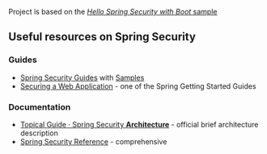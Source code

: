 Project is based on the [*Hello Spring Security with Boot* sample](https://github.com/spring-projects/spring-security/tree/master/samples/boot/helloworld)

## Useful resources on Spring Security

### Guides
* [Spring Security Guides](https://docs.spring.io/spring-security/site/docs/current/guides/html5/) with [Samples](https://github.com/spring-projects/spring-security/tree/master/samples)
* [Securing a Web Application](https://spring.io/guides/gs/securing-web/) - one of the Spring Getting Started Guides

### Documentation
* [Topical Guide · Spring Security **Architecture**](https://spring.io/guides/topicals/spring-security-architecture/) - official brief architecture description
* [Spring Security Reference](https://docs.spring.io/spring-security/site/docs/current/reference/htmlsingle/) - comprehensive
